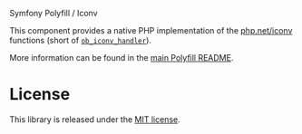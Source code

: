 Symfony Polyfill / Iconv
        

This component provides a native PHP implementation of the
[php.net/iconv](http://php.net/iconv) functions
(short of [`ob_iconv_handler`](http://php.net/manual/en/function.ob-iconv-handler.php)).

More information can be found in the
[main Polyfill README](https://github.com/symfony/polyfill/blob/master/README.md).

License
  =

This library is released under the [MIT license](LICENSE).
